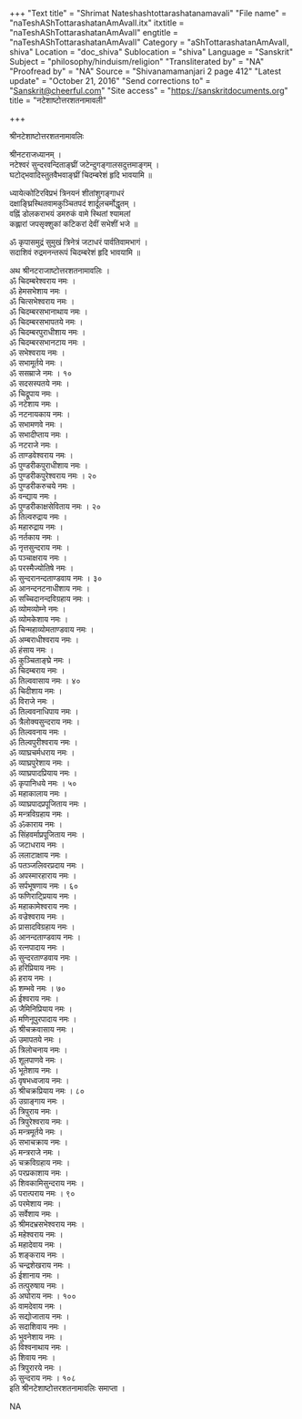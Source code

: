 +++
"Text title" = "Shrimat Nateshashtottarashatanamavali"
"File name" = "naTeshAShTottarashatanAmAvalI.itx"
itxtitle = "naTeshAShTottarashatanAmAvalI"
engtitle = "naTeshAShTottarashatanAmAvalI"
Category = "aShTottarashatanAmAvalI, shiva"
Location = "doc_shiva"
Sublocation = "shiva"
Language = "Sanskrit"
Subject = "philosophy/hinduism/religion"
"Transliterated by" = "NA"
"Proofread by" = "NA"
Source = "Shivanamamanjari 2 page 412"
"Latest update" = "October 21, 2016"
"Send corrections to" = "Sanskrit@cheerful.com"
"Site access" = "https://sanskritdocuments.org"
title = "नटेशाष्टोत्तरशतनामावली"

+++
  
 श्रीनटेशाष्टोत्तरशतनामावलिः   
  
श्रीनटराजध्यानम् ।  
नटेश्वरं सुन्दरवन्दिताङ्घ्रीं जटेन्दुगङ्गालसदुत्तमाङ्गम् ।  
घटोद्भवादिस्तुतवैभवाङ्घ्रीं चिदम्बरेशं हृदि भावयामि ॥  
  
ध्यायेत्कोटिरविप्रभं त्रिनयनं शीतांशुगङ्गाधरं  
दक्षाङ्घ्रिस्थितवामकुञ्चितपदं शार्दूलचर्मोद्धृतम् ।  
वह्निं डोलकराभयं डमरुकं वामे स्थितां श्यामलां  
कह्लारां जपसृक्शुकां कटिकरां देवीं सभेशीं भजे ॥  
  
ॐ कृपासमुद्रं सुमुखं त्रिनेत्रं जटाधरं पार्वतिवामभागं ।  
सदाशिवं रुद्रमनन्तरूपं चिदम्बरेशं हृदि भावयामि ॥  
  
अथ श्रीनटराजाष्टोत्तरशतनामावलिः ।  
ॐ चिदम्बरेश्वराय नमः ।  
ॐ हेमसभेशाय नमः ।  
ॐ चित्सभेश्वराय नमः ।  
ॐ चिदम्बरसभानाथाय नमः ।  
ॐ चिदम्बरसभापतये नमः ।  
ॐ चिदम्बरपुराधीशाय नमः ।  
ॐ चिदम्बरसभानटाय नमः ।  
ॐ सभेश्वराय नमः ।  
ॐ सभामूर्तये नमः ।  
ॐ ससम्राजे नमः । १०  
ॐ सदसस्पतये नमः ।  
ॐ चिद्रूपाय नमः ।  
ॐ नटेशाय नमः ।  
ॐ नटनायकाय नमः ।  
ॐ सभामणवे नमः ।  
ॐ सभादीप्ताय नमः ।  
ॐ नटराजे नमः ।  
ॐ ताण्डवेश्वराय नमः ।  
ॐ पुण्डरीकपुराधीशाय नमः ।  
ॐ पुण्डरीकपुरेश्वराय नमः । २०  
ॐ पुण्डरीकरुचये नमः ।  
ॐ वन्द्याय नमः ।  
ॐ पुण्डरीकाक्षसेविताय नमः । २०  
ॐ तिल्वरुद्राय नमः ।  
ॐ महारुद्राय नमः ।  
ॐ नर्तकाय नमः ।  
ॐ नृत्तसुन्दराय नमः ।  
ॐ पञ्चाक्षराय नमः ।  
ॐ परस्मैज्योतिषे नमः ।  
ॐ सुन्दरानन्दताण्डवाय नमः । ३०  
ॐ आनन्दनटनाधीशाय नमः ।  
ॐ सच्चिदानन्दविग्रहाय नमः ।  
ॐ व्योमव्योम्ने नमः ।  
ॐ व्योमकेशाय नमः ।  
ॐ चिन्महाव्योमताण्डवाय नमः ।  
ॐ अम्बराधीश्वराय नमः ।  
ॐ हंसाय नमः ।  
ॐ कुञ्चिताङ्घ्रे नमः ।  
ॐ चिदम्बराय नमः ।  
ॐ तिल्ववासाय नमः । ४०  
ॐ चिदीशाय नमः ।  
ॐ विराजे नमः ।  
ॐ तिल्ववनाधिपाय नमः ।  
ॐ त्रैलोक्यसुन्दराय नमः ।  
ॐ तिल्ववनाय नमः ।  
ॐ तिल्वपुरीश्वराय नमः ।  
ॐ व्याघ्रचर्मधराय नमः ।  
ॐ व्याघ्रपुरेशाय नमः ।  
ॐ व्याघ्रपादप्रियाय नमः ।  
ॐ कृपानिधये नमः । ५०  
ॐ महाकालाय नमः ।  
ॐ व्याघ्रपादप्रपूजिताय नमः ।  
ॐ मन्त्रविग्रहाय नमः ।  
ॐ ॐकाराय नमः ।  
ॐ सिंहवर्माप्रपूजिताय नमः ।  
ॐ जटाधराय नमः ।  
ॐ ललाटाक्षाय नमः ।  
ॐ पतञ्जलिवरप्रदाय नमः ।  
ॐ अपस्मारहाराय नमः ।  
ॐ सर्पभूषणाय नमः । ६०  
ॐ फणिराट्प्रियाय नमः ।  
ॐ महाकामेश्वराय नमः ।  
ॐ वज्रेश्वराय नमः ।  
ॐ प्रासादविग्रहाय नमः ।  
ॐ आनन्दताण्डवाय नमः ।  
ॐ रत्नपादाय नमः ।  
ॐ सुन्दरताण्डवाय नमः ।  
ॐ हरिप्रियाय नमः ।  
ॐ हराय नमः ।  
ॐ शम्भवे नमः । ७०  
ॐ ईश्वराय नमः ।  
ॐ जैमिनिप्रियाय नमः ।  
ॐ मणिनूपुरपादाय नमः ।  
ॐ श्रीचक्रवासाय नमः ।  
ॐ उमापतये नमः ।  
ॐ त्रिलोचनाय नमः ।  
ॐ शूलपाणवे नमः ।  
ॐ भूतेशाय नमः ।  
ॐ वृषभध्वजाय नमः ।  
ॐ श्रीचक्रप्रियाय नमः । ८०  
ॐ उग्राङ्गाय नमः ।  
ॐ त्रिपुराय नमः ।  
ॐ त्रिपुरेश्वराय नमः ।  
ॐ मन्त्रमूर्तये नमः ।  
ॐ सभाचक्राय नमः ।  
ॐ मन्त्रराजे नमः ।  
ॐ चक्रविग्रहाय नमः ।  
ॐ परप्रकाशाय नमः ।  
ॐ शिवकामिसुन्दराय नमः ।  
ॐ परात्पराय नमः । ९०  
ॐ परमेशाय नमः ।  
ॐ सर्वेशाय नमः ।  
ॐ श्रीमदभ्रसभेश्वराय नमः ।  
ॐ महेश्वराय नमः ।  
ॐ महादेवाय नमः ।  
ॐ शङ्कराय नमः ।  
ॐ चन्द्रशेखराय नमः ।  
ॐ ईशानाय नमः ।  
ॐ तत्पुरुषाय नमः ।  
ॐ अघोराय नमः । १००  
ॐ वामदेवाय नमः ।  
ॐ सद्योजाताय नमः ।  
ॐ सदाशिवाय नमः ।  
ॐ भुवनेशाय नमः ।  
ॐ विश्वनाथाय नमः ।  
ॐ शिवाय नमः ।  
ॐ त्रिपुरारये नमः ।  
ॐ सुन्दराय नमः । १०८  
इति श्रीनटेशाष्टोत्तरशतनामावलिः समाप्ता ।  
  
NA  
  
